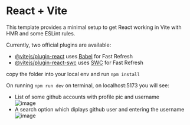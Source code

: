 # React + Vite

This template provides a minimal setup to get React working in Vite with HMR and some ESLint rules.

Currently, two official plugins are available:

- [@vitejs/plugin-react](https://github.com/vitejs/vite-plugin-react/blob/main/packages/plugin-react/README.md) uses [Babel](https://babeljs.io/) for Fast Refresh
- [@vitejs/plugin-react-swc](https://github.com/vitejs/vite-plugin-react-swc) uses [SWC](https://swc.rs/) for Fast Refresh

copy the folder into your local env and run ```npm install```

On running ```npm run dev``` on terminal, on localhost:5173 you will see:
- List of some github accounts with profile pic and username <br>
  ![image](https://github.com/user-attachments/assets/2cc792ff-4eb2-4a20-b90c-95f31b6eee42)
  <br>
- A search option which diplays github user and entering the username <br>
![image](https://github.com/user-attachments/assets/64685bb9-7d92-4aab-be21-37a5a87f5d37)
